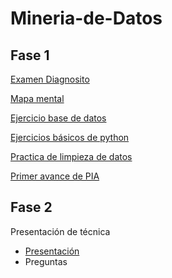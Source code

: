 # Mineria-de-Datos
## Fase 1
[Examen Diagnosito](https://github.com/Jose-Manuel-Romero-Banda/Mineria-de-Datos/blob/main/Ex-Diagnostico_1851528.pdf)

[Mapa mental](https://github.com/Jose-Manuel-Romero-Banda/Mineria-de-Datos/blob/main/MapaMental_1_1851528.pdf)

[Ejercicio base de datos](https://github.com/Jose-Manuel-Romero-Banda/Mineria-de-Datos/blob/main/Equipo_1-Ejercicio%20base%20de%20datos.pdf)

[Ejercicios básicos de python](https://github.com/Jose-Manuel-Romero-Banda/Mineria-de-Datos/blob/main/Ej_Python_1851528.ipynb)

[Practica de limpieza de datos](https://github.com/Jose-Manuel-Romero-Banda/Mineria-de-Datos/blob/main/Ej_Limpieza_Equipo1.ipynb)

[Primer avance de PIA](https://github.com/Jose-Manuel-Romero-Banda/Mineria-de-Datos/blob/main/Avance1_PIA_Equipo1.ipynb)
## Fase 2
Presentación de técnica
* [Presentación](https://github.com/Jose-Manuel-Romero-Banda/Mineria-de-Datos/blob/main/Presentaci%C3%B3n_Regresion-Lineal_Equipo1.pdf)
* Preguntas 
